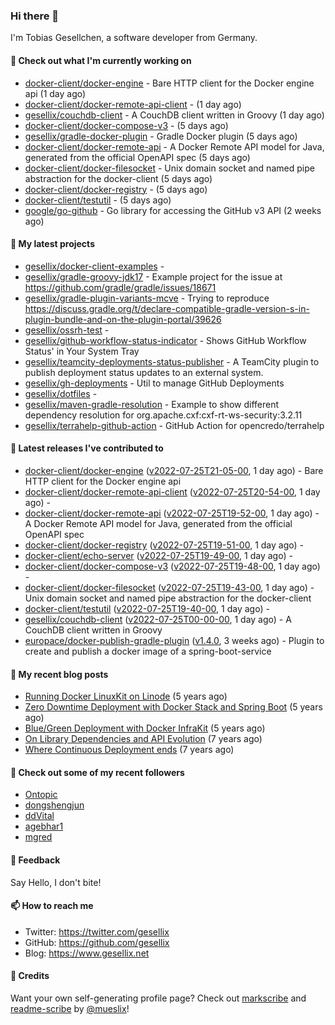 ### Hi there 👋

I'm Tobias Gesellchen, a software developer from Germany.

#### 👷 Check out what I'm currently working on

- [docker-client/docker-engine](https://github.com/docker-client/docker-engine) - Bare HTTP client for the Docker engine api (1 day ago)
- [docker-client/docker-remote-api-client](https://github.com/docker-client/docker-remote-api-client) -  (1 day ago)
- [gesellix/couchdb-client](https://github.com/gesellix/couchdb-client) - A CouchDB client written in Groovy (1 day ago)
- [docker-client/docker-compose-v3](https://github.com/docker-client/docker-compose-v3) -  (5 days ago)
- [gesellix/gradle-docker-plugin](https://github.com/gesellix/gradle-docker-plugin) - Gradle Docker plugin (5 days ago)
- [docker-client/docker-remote-api](https://github.com/docker-client/docker-remote-api) - A Docker Remote API model for Java, generated from the official OpenAPI spec (5 days ago)
- [docker-client/docker-filesocket](https://github.com/docker-client/docker-filesocket) - Unix domain socket and named pipe abstraction for the docker-client (5 days ago)
- [docker-client/docker-registry](https://github.com/docker-client/docker-registry) -  (5 days ago)
- [docker-client/testutil](https://github.com/docker-client/testutil) -  (5 days ago)
- [google/go-github](https://github.com/google/go-github) - Go library for accessing the GitHub v3 API (2 weeks ago)

#### 🌱 My latest projects

- [gesellix/docker-client-examples](https://github.com/gesellix/docker-client-examples) - 
- [gesellix/gradle-groovy-jdk17](https://github.com/gesellix/gradle-groovy-jdk17) - Example project for the issue at https://github.com/gradle/gradle/issues/18671
- [gesellix/gradle-plugin-variants-mcve](https://github.com/gesellix/gradle-plugin-variants-mcve) - Trying to reproduce https://discuss.gradle.org/t/declare-compatible-gradle-version-s-in-plugin-bundle-and-on-the-plugin-portal/39626
- [gesellix/ossrh-test](https://github.com/gesellix/ossrh-test) - 
- [gesellix/github-workflow-status-indicator](https://github.com/gesellix/github-workflow-status-indicator) - Shows GitHub Workflow Status&#39; in Your System Tray
- [gesellix/teamcity-deployments-status-publisher](https://github.com/gesellix/teamcity-deployments-status-publisher) - A TeamCity plugin to publish deployment status updates to an external system.
- [gesellix/gh-deployments](https://github.com/gesellix/gh-deployments) - Util to manage GitHub Deployments
- [gesellix/dotfiles](https://github.com/gesellix/dotfiles) - 
- [gesellix/maven-gradle-resolution](https://github.com/gesellix/maven-gradle-resolution) - Example to show different dependency resolution for org.apache.cxf:cxf-rt-ws-security:3.2.11
- [gesellix/terrahelp-github-action](https://github.com/gesellix/terrahelp-github-action) - GitHub Action for opencredo/terrahelp

#### 🔭 Latest releases I've contributed to

- [docker-client/docker-engine](https://github.com/docker-client/docker-engine) ([v2022-07-25T21-05-00](https://github.com/docker-client/docker-engine/releases/tag/v2022-07-25T21-05-00), 1 day ago) - Bare HTTP client for the Docker engine api
- [docker-client/docker-remote-api-client](https://github.com/docker-client/docker-remote-api-client) ([v2022-07-25T20-54-00](https://github.com/docker-client/docker-remote-api-client/releases/tag/v2022-07-25T20-54-00), 1 day ago) - 
- [docker-client/docker-remote-api](https://github.com/docker-client/docker-remote-api) ([v2022-07-25T19-52-00](https://github.com/docker-client/docker-remote-api/releases/tag/v2022-07-25T19-52-00), 1 day ago) - A Docker Remote API model for Java, generated from the official OpenAPI spec
- [docker-client/docker-registry](https://github.com/docker-client/docker-registry) ([v2022-07-25T19-51-00](https://github.com/docker-client/docker-registry/releases/tag/v2022-07-25T19-51-00), 1 day ago) - 
- [docker-client/echo-server](https://github.com/docker-client/echo-server) ([v2022-07-25T19-49-00](https://github.com/docker-client/echo-server/releases/tag/v2022-07-25T19-49-00), 1 day ago) - 
- [docker-client/docker-compose-v3](https://github.com/docker-client/docker-compose-v3) ([v2022-07-25T19-48-00](https://github.com/docker-client/docker-compose-v3/releases/tag/v2022-07-25T19-48-00), 1 day ago) - 
- [docker-client/docker-filesocket](https://github.com/docker-client/docker-filesocket) ([v2022-07-25T19-43-00](https://github.com/docker-client/docker-filesocket/releases/tag/v2022-07-25T19-43-00), 1 day ago) - Unix domain socket and named pipe abstraction for the docker-client
- [docker-client/testutil](https://github.com/docker-client/testutil) ([v2022-07-25T19-40-00](https://github.com/docker-client/testutil/releases/tag/v2022-07-25T19-40-00), 1 day ago) - 
- [gesellix/couchdb-client](https://github.com/gesellix/couchdb-client) ([v2022-07-25T00-00-00](https://github.com/gesellix/couchdb-client/releases/tag/v2022-07-25T00-00-00), 1 day ago) - A CouchDB client written in Groovy
- [europace/docker-publish-gradle-plugin](https://github.com/europace/docker-publish-gradle-plugin) ([v1.4.0](https://github.com/europace/docker-publish-gradle-plugin/releases/tag/v1.4.0), 3 weeks ago) - Plugin to create and publish a docker image of a spring-boot-service

#### 📜 My recent blog posts

- [Running Docker LinuxKit on Linode](https://www.gesellix.net/post/running-docker-linuxkit-on-linode/) (5 years ago)
- [Zero Downtime Deployment with Docker Stack and Spring Boot](https://www.gesellix.net/post/zero-downtime-deployment-with-docker-stack-and-spring-boot/) (5 years ago)
- [Blue/Green Deployment with Docker InfraKit](https://www.gesellix.net/post/blue-green-deployment-with-docker-infrakit/) (5 years ago)
- [On Library Dependencies and API Evolution](https://www.gesellix.net/post/choosing-a-library/) (7 years ago)
- [Where Continuous Deployment ends](https://www.gesellix.net/post/where-continuous-deployment-ends/) (7 years ago)



#### 👯 Check out some of my recent followers

- [Ontopic](https://github.com/Ontopic)
- [dongshengjun](https://github.com/dongshengjun)
- [ddVital](https://github.com/ddVital)
- [agebhar1](https://github.com/agebhar1)
- [mgred](https://github.com/mgred)

#### 💬 Feedback

Say Hello, I don't bite!

#### 📫 How to reach me

- Twitter: https://twitter.com/gesellix
- GitHub: https://github.com/gesellix
- Blog: https://www.gesellix.net

#### 🙇 Credits

Want your own self-generating profile page? Check out [markscribe](https://github.com/muesli/markscribe)
and [readme-scribe](https://github.com/muesli/readme-scribe) by [@mueslix](https://twitter.com/mueslix)!
